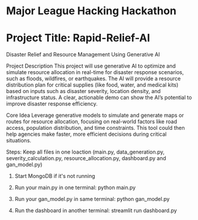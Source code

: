 # Major League Hacking Hackathon
# Project Title: Rapid-Relief-AI
Disaster Relief and Resource Management Using Generative AI

Project Description
This project will use generative AI to optimize and simulate resource allocation in real-time for disaster response scenarios, such as floods, wildfires, or earthquakes. The AI will provide a resource distribution plan for critical supplies (like food, water, and medical kits) based on inputs such as disaster severity, location density, and infrastructure status. A clear, actionable demo can show the AI’s potential to improve disaster response efficiency.

Core Idea
Leverage generative models to simulate and generate maps or routes for resource allocation, focusing on real-world factors like road access, population distribution, and time constraints. This tool could then help agencies make faster, more efficient decisions during critical situations.

Steps:
Keep all files in one loaction (main.py, data_generation.py, severity_calculation.py, resource_allocation.py, dashboard.py and gan_model.py)

1) Start MongoDB if it's not running

2) Run your main.py in one terminal:
python main.py

3) Run your gan_model.py in same terminal:
python gan_model.py

4) Run the dashboard in another terminal:
streamlit run dashboard.py
